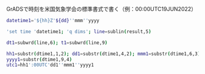 GrADSで時刻を米国気象学会の標準書式で書く（例：00:00UTC19JUN2022）

```bash
datetime1='${hh}Z'${dd}''mmm''yyyy
```

```bash
'set time 'datetime1; 'q dims'; line=sublin(result,5)

dt1=subwrd(line,6); t1=subwrd(line,9)

hh1=substr(dtime1,1,2); dd1=substr(dtime1,4,2); mmm1=substr(dtime1,6,3)
yyyy1=substr(dtime1,9,4)
utc1=hh1':00UTC'dd1''mmm1''yyyy1
```


